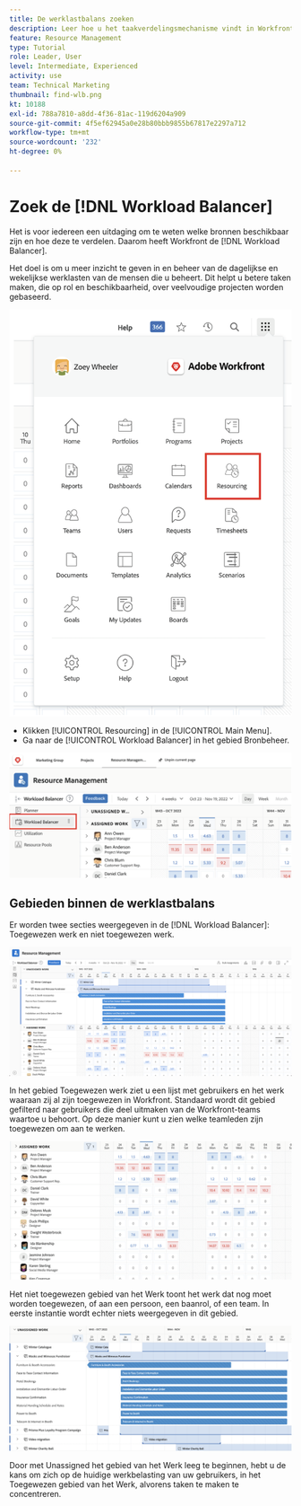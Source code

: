 ```yaml
---
title: De werklastbalans zoeken
description: Leer hoe u het taakverdelingsmechanisme vindt in Workfront en op de hoogte bent van een aantal beschikbare gebieden.
feature: Resource Management
type: Tutorial
role: Leader, User
level: Intermediate, Experienced
activity: use
team: Technical Marketing
thumbnail: find-wlb.png
kt: 10188
exl-id: 788a7810-a8dd-4f36-81ac-119d6204a909
source-git-commit: 4f5ef62945a0e28b80bbb9855b67817e2297a712
workflow-type: tm+mt
source-wordcount: '232'
ht-degree: 0%

---
```


# Zoek de [!DNL Workload Balancer]

Het is voor iedereen een uitdaging om te weten welke bronnen beschikbaar zijn en hoe deze te verdelen. Daarom heeft Workfront de [!DNL Workload Balancer].

Het doel is om u meer inzicht te geven in en beheer van de dagelijkse en wekelijkse werklasten van de mensen die u beheert. Dit helpt u betere taken maken, die op rol en beschikbaarheid, over veelvoudige projecten worden gebaseerd.

![hoofdmenuoptie](assets/Find_01.png)

* Klikken [!UICONTROL Resourcing] in de [!UICONTROL Main Menu].
* Ga naar de [!UICONTROL Workload Balancer] in het gebied Bronbeheer.

![werklastverdelingssectie](assets/Find_02.png)

## Gebieden binnen de werklastbalans

Er worden twee secties weergegeven in de [!DNL Workload Balancer]: Toegewezen werk en niet toegewezen werk.

![niet toegewezen gebied](assets/Find_03.png)

In het gebied Toegewezen werk ziet u een lijst met gebruikers en het werk waaraan zij al zijn toegewezen in Workfront. Standaard wordt dit gebied gefilterd naar gebruikers die deel uitmaken van de Workfront-teams waartoe u behoort. Op deze manier kunt u zien welke teamleden zijn toegewezen om aan te werken.

![toegewezen gebiedgebruikers](assets/Find_04.png)

Het niet toegewezen gebied van het Werk toont het werk dat nog moet worden toegewezen, of aan een persoon, een baanrol, of een team. In eerste instantie wordt echter niets weergegeven in dit gebied.

![niet toegewezen werkgebied](assets/Find_05.png)

Door met Unassigned het gebied van het Werk leeg te beginnen, hebt u de kans om zich op de huidige werkbelasting van uw gebruikers, in het Toegewezen gebied van het Werk, alvorens taken te maken te concentreren.
